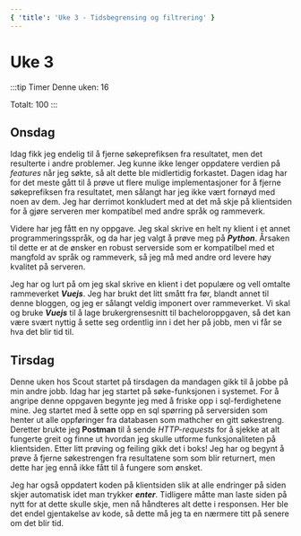 ```yaml
---
{ 'title': 'Uke 3 - Tidsbegrensing og filtrering' }
---
```


# Uke 3

:::tip Timer
Denne uken: 16

Totalt: 100
:::

## Onsdag

Idag fikk jeg endelig til å fjerne søkeprefiksen fra resultatet, men det resulterte i andre problemer. Jeg kunne ikke lenger oppdatere verdien på _features_ når jeg søkte, så alt dette ble midlertidig forkastet. Dagen idag har for det meste gått til å prøve ut flere mulige implementasjoner for å fjerne søkeprefiksen fra resultatet, men sålangt har jeg ikke vært fornøyd med noen av dem. Jeg har derrimot konkludert med at det må skje på klientsiden for å gjøre serveren mer kompatibel med andre språk og rammeverk.

Videre har jeg fått en ny oppgave. Jeg skal skrive en helt ny klient i et annet programmeringsspråk, og da har jeg valgt å prøve meg på **_Python_**. Årsaken til dette er at de ønsker en robust serverside som er kompatilbel med et mangfold av språk og rammeverk, så jeg må med andre ord levere høy kvalitet på serveren.

Jeg har og lurt på om jeg skal skrive en klient i det populære og vell omtalte rammeverket **_Vuejs_**. Jeg har brukt det litt smått fra før, blandt annet til denne bloggen, og jeg er sålangt veldig imponert over rammeverket. Vi skal og bruke **_Vuejs_** til å lage brukergrensesnitt til bacheloroppgaven, så det kan være svært nyttig å sette seg ordentlig inn i det her på jobb, men vi får se hva det blir tid til.

## Tirsdag

Denne uken hos Scout startet på tirsdagen da mandagen gikk til å jobbe på min andre jobb.
Idag har jeg startet på søke-funksjonen i systemet. For å angripe denne oppgaven begynte jeg med å friske opp i sql-ferdighetene mine.
Jeg startet med å sette opp en sql spørring på serversiden som henter ut alle oppføringer fra databasen som mathcher en gitt søkestreng.
Deretter brukte jeg **Postman** til å sende _HTTP-requests_ for å sjekke at alt fungerte greit og finne ut hvordan jeg skulle utforme funksjonaliteten på klientsiden. Etter litt prøving og feiling gikk det i boks!
Jeg har og begynt å prøve å fjerne søkestrengen fra resultatene som som blir returnert, men dette har jeg ennå ikke fått til å fungere som ønsket.

Jeg har også oppdatert koden på klientsiden slik at alle endringer på siden skjer automatisk idet man trykker **_enter_**. Tidligere måtte man laste siden på nytt for at dette skulle skje, men nå håndteres alt dette i responsen. Her ble det endel gjentakelse av kode, så dette må jeg ta en nærmere titt på senere om det blir tid.
